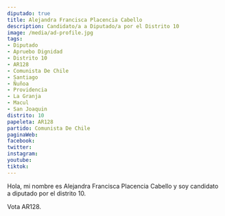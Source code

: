 ```yaml
---
diputado: true
title: Alejandra Francisca Placencia Cabello
description: Candidato/a a Diputado/a por el Distrito 10
image: /media/ad-profile.jpg
tags:
- Diputado
- Apruebo Dignidad
- Distrito 10
- AR128
- Comunista De Chile
- Santiago
- Ñuñoa
- Providencia
- La Granja
- Macul
- San Joaquin
distrito: 10
papeleta: AR128
partido: Comunista De Chile
paginaWeb:
facebook:
twitter:
instagram:
youtube:
tiktok:
---
```

Hola, mi nombre es Alejandra Francisca Placencia Cabello y soy candidato a diputado por el distrito 10.

Vota AR128.
